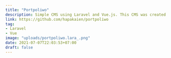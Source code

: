 ```yaml
---
title: "Portpoliwo"
description: Simple CMS using Laravel and Vue.js. This CMS was created to empower personal websites.
link: https://github.com/hapakaien/portpoliwo
tag:
- Laravel
- Vue
image: "uploads/portpoliwo.lara_.png"
date: 2021-07-07T22:03:53+07:00
draft: false
---
```

